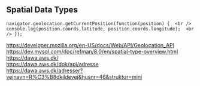 
## Spatial Data Types
`navigator.geolocation.getCurrentPosition(function(position) {  <br />
  console.log(position.coords.latitude, position.coords.longitude);  <br />
});`

https://developer.mozilla.org/en-US/docs/Web/API/Geolocation_API  
https://dev.mysql.com/doc/refman/8.0/en/spatial-type-overview.html  
https://dawa.aws.dk/  
https://dawa.aws.dk/dok/api/adresse  
https://dawa.aws.dk/adresser?vejnavn=R%C3%B8dkildevej&husnr=46&struktur=mini  





